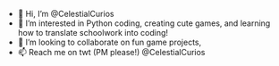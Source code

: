 - 👋 Hi, I’m @CelestialCurios
- 👀 I’m interested in Python coding, creating cute games, and learning how to translate schoolwork into coding!
- 💞️ I’m looking to collaborate on fun game projects,
- 📫 Reach me on twt (PM please!) @CelestialCurios 
